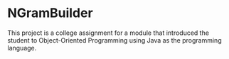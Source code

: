 # NGramBuilder
This project is a college assignment for a module that introduced the student to Object-Oriented Programming using Java as the programming language. 
